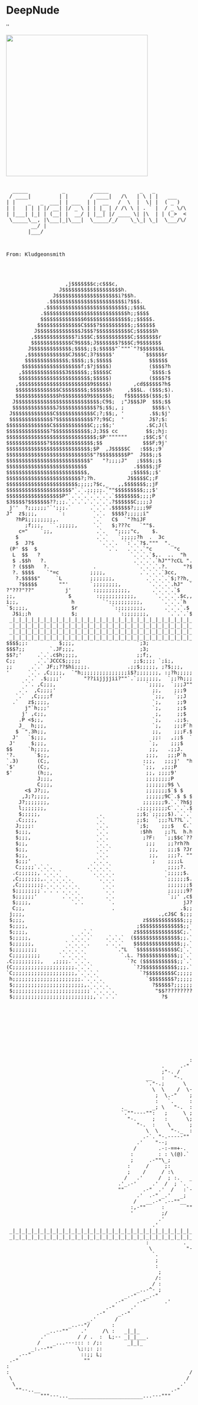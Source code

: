 # DeepNude


<!DOCTYPE html PUBLIC "-//W3C//DTD XHTML 1.0 Transitional//EN"
"http://www.w3.org/TR/xhtml1/DTD/xhtml1-transitional.dtd"> 
<html xmlns="http://www.w3.org/1999/xhtml">
    <head>
      '' 
    </head>
    <body>
        <pre>
        <img src='https://github.com/mechanicalAI/pytorch-CycleGAN-and-pix2pix/blob/master/imgs/horse2zebra.gif' align="left" width=384><br>
    </pre>
        <pre>                  
  _____           _         _____          _   _                    _        ___          _      
 / ____|         | |       / ____|   /\   | \ | |   ___            (_)      |__ \        (_)     
| |    _   _  ___| | ___  | |  __   /  \  |  \| |  ( _ )      _ __  ___  __    ) |  _ __  ___  __
| |   | | | |/ __| |/ _ \ | | |_ | / /\ \ | . ` |  / _ \/\   | '_ \| \ \/ /   / /  | '_ \| \ \/ /
| |___| |_| | (__| |  __/ | |__| |/ ____ \| |\  | | (_>  <   | |_) | |>  <   / /_  | |_) | |>  < 
 \_____\__, |\___|_|\___|  \_____/_/    \_\_| \_|  \___/\/   | .__/|_/_/\_\ |____| | .__/|_/_/\_\
        __/ |                                                | |                   | |           
       |___/                                                 |_|                   |_|           

</pre>

<pre>

From: Kludgeonsmith




                   ,j$$$$$$$c;c$$$c,
                 J$$$$$$$$$$$$$$$$$$$h.
               J$$$$$$$$$$$$$$$$$$$$i?$$h.
             .$$$$$$$$$$$$$$$$$$$$$$$$i?$$$.
            .$$$$$$$$$$$$$$$$$$$$$$$$$$;;$$$L
           .$$$$$$$$$$$$$$$$$$$$$$$$$$$h;;$$$$
           $$$$$$$$$$$$$$6$$$$$$$$$$$$$$;;$$$$$.
          $$$$$$$$$$$$$$C$$$$?$$$$$$$$$$;;$$$$$$
         J$$$$$$$$$$$$$$J$$$?$$$$$$$$$$$C;$$$$$$h
        ,$$$$$$$$$$$$$?i$$$C;$$$$$$$$$$$C;$$$$$$$r
        $$$$$$$$$$$$$C9$$$$;J$$$$$$$?$$$C;9$$$$$$$
       J$$$$$$$$$$$$$;$$$$;;$;$$$$$"`"""`"?$$$$$$$L
      ,$$$$$$$$$$$$$CJ$$$C;3?$$$$$'         `$$$$$$r
      $$$$$$$$$$$$$$;$$$$;;$;$$$$$            $$$$$$
     $$$$$$$$$$$$$$$$$$$f;$?j$$$$)            ($$$$?h
    ,$$$$$$$$$$$$$$3$$$$$$;;$$$$$C            `$$$$:$
    $$$$$$$$$$$$$$$$$$$$$$$;$$$$$)            ($$$$?$
   ,$$$$$$$$$$$$$$$$$$$$$$$9$$$$$)       ,cd$$$$$$?h$
   $$$$$$$$$$$$$$C$$$$$$$$;$$$$$$h     ,$$$L. ($$$;$).
   $$$$$$$$$$$$$$h$$$$$$$$9$$$$$$$;   f$$$$$$$($$$;$)
  J$$$$$$$$$$$$$$$$$$$$$$$$$$$;C9$;  ;"J$$$JP  $$$;$$
  $$$$$$$$$$$$$$J$$$$$$$$$$$$?$;$$;, ;         $$$$:\
 J$$$$$$$$$$$$$C$$$$$$$$$$$$C;?;$$;, '        .$$;$j'
 $$$$$$$$$$$$$$?$$$$$$$$$$$$??;9$C;  '        J$?;$:
$$$$$$$$$$$$$$C$$$$$$$$$$$$C;;;$$;'          .$C;J(l
$$$$$$$$$$$$$$?$$$$$$$$$$$$;J;3$$ cc         $$;;hj:
$$$$$$$$$$$$$$$$$$$$$$$$$$$$$;$P'""""""     ;$$C;$'(
$$$$$$$$$$$$$?$$$$$$$$$$$$$$;$$             $$$F;9j'
$$$$$$$$$$$$$$$$$$$$$$$$$$$;$P  ,J$$$$$C   :$$$;;9`
$$$$$$$$$$$$$$$$$$$$$$$$$$S$"?$$$$$$$$$P"  J$$$;;$
$$$$$$$$$$$$$$$$$$$$$$$$$$$"   "?;;;;J"   ;$$$$;;$
$$$$$$$$$$$$$$$$$$$$$$$$$$               .$$$$$;jF
$$$$$$$$$$$$$$$$$$$$$$$$$$,             ;$$$$$;;$'
$$$$$$$$$$$$$$$$$$$$$$$$?;?h.          J$$$$$C;;F
$$$$$$$$$$$$$$$$$$$$$$$;;;;;?$c,_   ,,$$$$$$$;;jF
$$$$$$$$$$$$$$$$$$$$$"`.`.;;;;;.`""$$$$$$$$$;;;$'
$$$$$$$$$$$$$$$$$$P"`.`.`.`.`.`.`.`$$$$$$$$;;;;P
$3$$$$?$$$$$$$??;;;.`.`.`.`.`.`.`.?$$$$$$C;;;;J
 j''  ?;;;;;;'`';;;.`      .`.`.`.$$$$$$?;;;;9F
J"  z$;;;,       `:         `.`.  $$$$?;;;;;i"
   ?hPi;;;;;;;;,.           `.`   C$  `"?hiJF
      ;f;;;,  ``.;;;;;,     `.`   $;???c   `""$.
    c="    `;;,              .`.   ";;;;"c,    $.
   $                         .`.`   `;;;;;?h  .  3c
   $  J?$                     `.`.`.  `:`.`?$."""  "._
 (P' $$  $                      `.`.   .`.`.`"c       "c
  L  $$   ?                             `.`.`.`$,.  ..  "h
  $ .$$h   ?.                            .`.`.`.`hJ""?cCL ".
  ? ($$$h   ?.              .             `.`.`.`.?.     "?$c,.
  ?. $$$$    `"=c          ;;;;,           .`.`.`.`3cc,       `"=c,.
   ?.$$$$$"     `L         ;;;;;;;,          .`.`.`.`$;??h,_        `h
    ?$$$$$       ""'       `;;;;;;;;,         `.`.`.`.hJ"  `"??cc,    $
?"???"??"          j'       :;;;;;;;;;;,       .`.`.`.`$               $
;;,                 $        :;;;;;;;;;;;,      `.`.`.`.$c,,__          $
i;;,                 h         `':;;;;;;;;;,      `.`.`.`h    `"         ?c
`$;;;;,              $r           `:;;;;;;;;,      .`.`.`.$
  J$i;;h             $;             `:;;;;;;;,      `.`.`.`$""=,
 _|_|_|_|_|_|_|_|_|_|_|_|_|_|_|_|_|_|_|_|_|_|_|_|_|_|_|_|_|_|_|_|_|_|_|_|_|_|_|_|_|_|_|_|_|_|_|_| 
 _|_|_|_|_|_|_|_|_|_|_|_|_|_|_|_|_|_|_|_|_|_|_|_|_|_|_|_|_|_|_|_|_|_|_|_|_|_|_|_|_|_|_|_|_|_|_|_| 
 _|_|_|_|_|_|_|_|_|_|_|_|_|_|_|_|_|_|_|_|_|_|_|_|_|_|_|_|_|_|_|_|_|_|_|_|_|_|_|_|_|_|_|_|_|_|_|_| 
 _|_|_|_|_|_|_|_|_|_|_|_|_|_|_|_|_|_|_|_|_|_|_|_|_|_|_|_|_|_|_|_|_|_|_|_|_|_|_|_|_|_|_|_|_|_|_|_|
$$$$;;:          $;;;,                    `;3;                  `h;;;F
$$$?;;        `.JF;;;,                     ;3;                   `hiF    J"
$$?;'     .`.`.c$h;;;;,                   ;;f;,                 ,;iF   z" z
C;;       .`.`JCCC$;;;;;                 ;;$;;;; `;i;,         ;;J"   J' J'
;;      .`.` JF;;??$hi;;;;.            .;;$;;;;;, ;?$;;;,    ,;;i$   J'.P
'      `.`. ,C;;;;,  `"h;;;;;;;;;;;;;;;i$?;;;;;;;, :;?h;;;;;;;;9"?. j','
      .`.` .$;;;;'       "??iijjjjii?""`.`;;;;;;;,  `;;?h;;;;iP   $,'.P
     `.`. ,C;;;,                             `;;;;,  `;;;J""'     `h $
    .`.  ,C;;;;'                               ;;,    ;;;9         $$
   `.`  ,C;;;;f                                `;;,   `;;J  r      `L
  .`   z$;;;;,                                 `;,     ;;9  $       h
      j"`h;;;'                                 `;,     ;;$  `r      3
     j' ,c;;,                                   ;,     ;;$   $      `h
    .P <$;;,                                   `;,    .;;$.  ?.      $
    J_  h;;;,                                  `;,    ;;;F`h  $      ?.
   $  ".3h;;,                                  ;;,    ;;;F.$  ?.     `L
  J'   `$;;;,                                  ;;:   ,;;$  `"hJ$      ?.
 J'     $;;;,                                 `;,    ;;;$       h     `L
$$     `h;;;;,                                ;;,   .;;J.       `h     $.
'?.      `$;;,                               ;;;,   ;;;P`h       $     `h
`.3)      (C;,                              :;;,   ;;;j'  "h     ?      $
`$'       (C;,                              `;;,  ,;;;P     "c    h     ?.
$'        (h;;,                              ;;, ;;;;9'      `h    h    `$.
          J;;;,                              ;;;;;;;;P         ",  `L    `h
          C;;;,                              ;;;;;;;9$ \        "h  ?.    $
      <$ J?;;,                               ;;;;;;;$`$ $         "c $
     ,J;?;;;;,                               ;;;;;;9C`.$ $ $h.     `h $
    J?;;;;;;;,                              ;;;;;;;9.`.`?h$j'$      `h`h
    l;;;;;;;,                             .;;;;;;;;;C`.`.`.$F(h,,cr   3ch
    $;;;;;,                   .           ;;$;`;;;;;$).`.`.`.$F.`.?.     `L
   .C;;;;,                   `.`          ;;$;  `;;;?L??L`.`.`h3r`.`h     "
   J;;;;:                    `.`.         `;$;    ;;;$   C.`.`.h`$`.`h
   $;;;,                     `.`.          :$hh    ;;?L  h.h.`.`$ "h`.?.  .
   $;;;,                     `.`.           ;?F:   `;;$$c`??"i.`.$ $$`.`.`.
   $;;,                      `.`.            ;;;    ;;?rh?h   ?h.`$.$?i`.`.
   $;;,                      `.`.`            ;;,   ;;;$ ?Jr   $.`.?h$'?.`.
   $;;,                      `.`.             ;;,   ;;;?. ""   $ $.`.$$'`?.
   $;;;'                    .`.`.              ;    ;;;;L        $i`.`$i`.`
   C;;;;;`.`.`.           .`.`.`.`                  ;;;;?.        c`"i.?$i'
  .c;;;;;;,`.`.`.`         `.`.`.`.                `;;;;;$.       $?.`$`.?$
  ,C;;;;;;;,.`.`.`.`.        `.`.`.                `;;;;;;$.      ?`$  `"h.
  ,C;;;;;;;;.`.`.`.`.`.        `.`.                 ;;;;;;;$?hccc,,,$?,,cJi
  $;;;;;;;;`.`.`.`.`.`.`       `.`.                 ;;;;;;9?i?;;;;;;;;;;;;;
  $;;;;;;'        .`.`.`.       .`.                 `;;' ,c$;;;;;;;;;;;;;;;
  $;;;;,             `.`.        `.                      jJ?;;;;;;;;.`.`.`.
  C;;,                            .                     .$;;;;;`.`.`.`.`.`.
 j;;;,                                           .,cJ$C $;;;;`.`.`.`.`.`.`.
 $;;;,                                      z$$$$$$$$$$$$;;;.`.`.`.`.`.`.`.
 $;;;;,                                   ;$$$$$$$$$$$$$$;;`.`.`.`.`.`.`.`.
 $;;;;,                 .`.`             z$$$$$$$$$$$$$$C;.`.`.`.`.`.`.`.`.
 $;;;;;,             `.`.`.`    .`.`.`  ($$$$$$$$$$$$$$$;;.`.`.`.`.`.`.`.`.
 $;;;;;;,          `.`.`.`.     .`.`.`   $$$$$$$$$$$$$$$;;.`.`.`.`.`.`.`.`.
 $;;;;;;;;        .`.`.`.`         `."L  `$$$$$$$$$$$$$C;`.`.`.`.`.`.`.`.`.
 C;;;;;;;;;      `.`.`.`.`           `.L. ?$$$$$$$$$$$$;;`.`.`.`.`.`.`.`.`.
.C;;;;;;;;;,   ,;;;;.`.`.`.            `?c ($$$$$$$$$$$;;`.`.`.`.`.`.`.`.`.
(C;;;;;;;;;;;;;;;;;;;;.`.`.`             `?J$$$$$$$$$$$;;;.`.`.`.`.`.`.`.`.
`C;;;;;;;;;;;;;;;;;;;;,`.`.`.`             `?$$$$$$$$$C;;;;;;;;;;;;;;;;;;;;
 h;;;;;;;;;;;;;;;;;;;;;;.`.`.`.              `$$$$$$$$?;;;;;;;;;;;;;;;;;;;;
 $;;;;;;;;;;;;;;;;;;;;;;;,.`.`.`.              ?$$$$$?;;;;;;;;;;;;;;;;;;;;;
 $;;;;;;;;;;;;;;;;;;;;;;;;;`.`.`.`.             "$$????????????iiiiiiiiijjj
 $;;;;;;;;;;;;;;;;;;;;;;;;;;,`.`.`.`              ?$




<pre>


<pre>


                                                           :\
                                                  .     .-"  `.       _
                                                  ;"-. /       ;  _.-"/
                                             __   :   "-.      :.'   (
                                             `."-.;      \   .-"      ;    .'l
                                               \  \    /  \-^-._      ; .-"  :
                                                ;  \.-"    ;    "-.__:-"     :
                                                :   `.     :       .'        ;.___./
                                     ._        _; \   "-.  :      /         /    .'
                                     `.""----"":   ;     \ ;    .'      /  /   .'
                                       "-.     ;   :      \;  .'      .'  / .-"
                                          "-.  :    \      ;-"     .-"  .':"
                                             \  \    "-._  :   _.-""-..'   \
                                            .-`. "-.-----"" """       :     "-.
                                          .'    "--;                  :        "-.
                                         /       .-:-==+-.      .-+==-;-,-._      `.
                                        :        : : \(@).`     ,(@)/ ; ;   "-.     \
                                        ;     .-""\_;       .        :_/       `.    ;
                                       :     /     ;:                ;_.--.      \   :
                                       ;    /     / :\      __      / /    \          ;
                                      /   .'     /  ; :.   ____.' .' /      ;"-.___   :
                                    .'_.-'     .'  /  ; `.  --  .'          :      """
                                    ""      .-"  .'  /   :`-..-' .'          ;
                                          .'  .-" _.'   _;      /            :
                                         /   __.-" .--""__    .'             :
                                        :,-""     :       ""                 ;
                                        '         ;/                /:      :
                                                 .'                : ;      :
                                               .'                  ; ;      :
 _|_|_|_|_|_|_|_|_|_|_|_|_|_|_|_|_|_|_|_|_|_|_|_|_|_|_|_|_|_|_|_|_|_|_|_|_|_|_|_|_|_|_|_|_|_|_|_| 
 _|_|_|_|_|_|_|_|_|_|_|_|_|_|_|_|_|_|_|_|_|_|_|_|_|_|_|_|_|_|_|_|_|_|_|_|_|_|_|_|_|_|_|_|_|_|_|_|
                                             :           .        /  :      :
                                              \           "-.__.-'   :      :
                                               `.                     ;     :
                                                ;                     ;     :
                                                :                     ;     :
                                                 ;                   /:     ;
                                                /:                  / :     ;
                                               / :                .'  :     :
                                          _..-^- ;               / bug ;     ;
                                      _.-"   _.-"               :      :     :
                                   .-"    .-"      .'           ;      :      ;
                                .-"     .'                     :       ;      :
                             .-"    _.-"                       :      :       :
                          _.'      /                           ;      ;       :
                    _..--"/       :                            ;      ;       ;
             _..--""    .'     /\ :   _|_|_                    :       :      :
           .'          / / .  :  L;-- _|_|___.                :        ;     :
          /    _...---::: : /;:        _|_|_                   ;        :     ;
        _:.--""        \;:;: ;:                              :          ;    ;
    .--"                ::;; L;                              ;          :    :
 .-"                     ""                                 :            ;   :
:                                                           ;            :    ;
:                                                          /              ;   :
 \                                                        /               ;    \_____
  \                                                     .'                :          \
   ""--..__                                          .-"                  :    .__.-\ ;._
           """---...________________________...---"""                     :________)--'--'



</pre>


<pre>

                                   _,-----._____
                               _,-'      .:::.  `-._
                              /                     `-.
                             /                       .::.
                            /            ______       .::\
                        ___|        __.-'\ .::.`--._  .:::\
                 ___,--'   /     _,'    .:\  : /    `-.::::\
                /   `-.    |   .'       .::\  /       .`:::|
               _|      `.  | .'          .::)/         ::\:/
          _,--(`\        \ |/           .::/ ).       .:::V
         / .:._\_\.   ,--. (            .::| /.       .:::|
        /.:_,-'    \_|    \_|           .::|/.        .:::/
        \ <  | \      \   .:|           .::||.        .::/
        { <   \`  , /\ \   :\           .::|/.       .::/
        |  <_ , , ` \,-/\.   |         .:::/.       .:::/
        \  \:`+----'::/  `.  |        ..:::|.      .:::/
        | ..  `.:::::/     \_|        ..::|:.      .::/
         \ :.   <:::/        \        ..::|:.      .:/
          \_ .  <:/           |       ..::|.       ::/
            \__  /            |        .::|.      .:/
               `'             \         ::|.    .::/
                               \        ::|.   .::/
                               |       .::|.   .::/
                               |..  .  .:/:.  . :(
                               /    .:.:/::.   ..:\_
                              /     .:::X::.      .::.
                             /     .:::/ \_.        .:\
                            /       .:|    `.        .:\
                           |        .:|      \        .:\
                           |        .:|        \       .:\
                           |       .::|         \       .:\
                           |       .::/          \       .:|
                           |       .:/            \       .\
                            \      .:|              \      .\
                            |     .:/                \      .\
                            |     .:|                 \       \
                            |    .:/                   \      .\
                            |   .:/                     \      .\
                            |   .:|                      \.    .:\,
                            |   ::|                       \.   _//.`.
                            /  .::\                       |:._//   .:\
                           /  _.:::\                      L_' |    .:)
                           L='``:::/                      |  || ,-'.:|
                          //  .::\|                       \==\\/_   :|
                         /     .::|                      /|__///#\  :|
                         | _,-._ :/                     /\\__//###\ :|
                         \/   .://|                     \     /####\:|
                        /\\   :/,'|                      \___/#*`'  ||
                        |/#\  :|,'|
                        |/##\ :|\,/
                         /##| :|#\|
                         `**|_:|mthw

</pre>

<pre>


                             _.`'''`.`.`-.
                           ,'`,`.`,`'--...;.
                          /`.`, ,'` `-'-._ ``.
                        ,'` ,;-'  _ ``    ._ `\
                       /` ,;'  ,'', _  ``  `  `\
                     _/`,'' _,' ,'   `.` `  ` `/
                     \_' _,   ,'      | f\ ` ` |
                      `.; ```/         \| `.`   |
                       '.`--'\  .'"    ;|  |` `/
                         `.  `.  <6    <6   /__/'
                           `- |      (    /-''
                              ;\   ._.  .`
                         _.--'  `.    ,|--.._
                     ,--' ._ ..__ `''` |   :;`-.
                    /.           `''   !    :;  ;
                   /:                        :; |
                  /:.                        :; |
                 /:.                          :;|
                /:.      ,____        `;.      ;;.
               /_.,,,;;;;;;;;;;;;;;::-. \:.  ,;;;;\
              /:"""''` /;;;;;;;;;;::::::;\;,;;;;-" ;
             /:.     ;/;;;;;;;;:::-''-'.-';.'.-'.-.;
            /:.     /  \;;;;:-'-'.-'.-'.-';.'.-'../
           ;:.     /    \;;:''.-'.-'.-'.-/.-'.-';'
           |:.    /      \;:.'.-'.-'.-.-''.-'..|
           |:.   ;        \::..-'.-'.-'.-'.-'..;
           |:.   |         \::.-'.-'.-'.-'.-'..;
           ::.   ;          \::.'.-'.-'.-'.-'.-.;
            \:.  `\          ;::..-'.-'.-'.-'.-.|
             \:.  `\         |::..-'.-'.-'.-'.-.;
              \:.  `\        |::..-'.-'.-'.-'.-.|
               \:.  `\       ;::..-'.-'.-'.-'.-.;
                \:.  '\     /::.'.-'.-'.-'.-'.-'.;
                 \:.  '\   /::.-'.-'.-'.-'.-'.-'.|
                  \:.  `\ /:::.-'.-'.-'.-'.-'.-'.;\
                   \:.  `;:::..-'.-'.-'.-'.-'.-'.|.;
                    ;.    \:.'.-'.-'.-'.-'.-'.-'.:. ;
                    \:.  `_`):.-'.-'.-'.-'.-'.-'.|. |
                    |:. `__):..-'.-'.-'.-'.-'.-'.'.. \
                     \:.`__):__-'.-'.-'.-'.-'.-'..|.\ |
                      '-._):.  `.._'.-'.-'.-'.-'..\ \!|
                          |:.      `''''';;-------;!!/
                          `:.            \:.     | `'
                           \:.            \:.    |
                            \:.            \:.   |
                             \:.            \:. |
                              \:.            \:.|    mRc/ag



</pre>
<pre>

                             _.`'''`.`.`-.
                           ,'`,`.`,`'--...;.
                          /`.`, ,'` `-'-._ ``.
                        ,'` ,;-'  _ ``    ._ `\
                       /` ,;'  ,'', _  ``  `  `\
                     _/`,'' _,' ,'   `.` `  ` `/
                     \_' _,   ,'      | f\ ` ` |
                      `.; ```/         \| `.`   |
                       '.`--'\  .'"    ;|  |` `/
                         `.  `.  <6    <6   /__/'
                           `- |      (    /-''
                              ;\   ._.  .`
                         _.--'  `.    ,|--.._
                     ,--' ._ ..__ `''` |   :;`-.
                    /.           `''   !    :;  ;
                   /:                        :; |
                  /:.                        :; |
                /:.                          :;|
                                  |              /:                      `,      |
|              |             /            \             \     
|              |            /              \            ;\_   
|              |           |                .           ::.)  
|              |           |         ,::,   |           `:|   
|              |          '|        ;:():   |             '   
|              |           |         `::'   ':           /    
|              |           |.              /::.         /     
|              |           |  ,         _,':"   -.____,'     
           |:.   ;        \::..-'.-'.-'.-'.-'..;
           |:.   |         \::.-'.-'.-'.-'.-'..;
           ::.   ;          \::.'.-'.-'.-'.-'.-.;
            \:.  `\          ;::..-'.-'.-'.-'.-.|
             \:.  `\         |::..-'.-'.-'.-'.-.;
              \:.  `\        |::..-'.-'.-'.-'.-.|
               \:.  `\       ;::..-'.-'.-'.-'.-.;
                \:.  '\     /::.'.-'.-'.-'.-'.-'.;
                 \:.  '\   /::.-'.-'.-'.-'.-'.-'.|
                  \:.  `\ /:::.-'.-'.-'.-'.-'.-'.;\
                   \:.  `;:::..-'.-'.-'.-'.-'.-'.|.;
                    ;.    \:.'.-'.-'.-'.-'.-'.-'.:. ;
                    \:.  `_`):.-'.-'.-'.-'.-'.-'.|. |
                    |:. `__):..-'.-'.-'.-'.-'.-'.'.. \
                     \:.`__):__-'.-'.-'.-'.-'.-'..|.\ |
                      '-._):.  `.._'.-'.-'.-'.-'..\ \!|
                          |:.      `''''';;-------;!!/
                          `:.            \:.     | `'
                           \:.            \:.    |
                            \:.            \:.   |
                             \:.            \:. |
                              \:.            \:.|    
                              \:.            \:.|    
                              

</pre>
<pre>
 

                                     _._._
                                 _.-'  /  ``-._
                                /     |  -._   \.
                               ///   /|-._  \  \ \
                              / //   |._  `\\\  \ \
                             /  //_./   `\_ \\\  | \
                            |   //         \  \\ \  \
                            |  //           \  \  |  \
                            / / | __      __\\ \\ \   \
                            /|  |~~~~    ~~~~\ \-._    \
                           / |  | =O=\    =O= \ \  \_   |
                          / /|  |              \     \  |
                         ||  |  |               \`\.-.  |
                         |\  |  |      o        |  |  \ |
                         | \ |  |      ___      /  |  | |
                        /\ \  \ \\    /___\    /   |  | |
                       / /\||  \ \\           /  /\\  | |
                     ./ / _/ \  \ \`\.     ./' /  /\\_./|
                   _.- `-._   \ |||   ----'  // .- _`--'|
                 ./   ___ _.--''  |       .-'| / -' _ \ |\
                /  .-'   // _.-/| |       '-'+ | - '| |||\
               /  /     // /_./ // `.      /  \\_\\ / \\|\
              |  /      |/-' _./.     -   /.-'_\__// // _\_--
              | |       / .-'  | |       /| / _ || |\  /  //`\
              \ \      /    `\ \ \       \||_-_-\\\\ \|  |/ /
               /     ./|/|  .-'_\ \       \||/ _.\\\ /|  | ||
              .     | //|  /_._    `-._    \| / -\  | /`-\   |\\
              |     | |_ \//   `\ `-.//     \| /_-/||/   \  / /'
              '     \= - |       \.\\/       \\__/ /\.____//
             |       _-.-'\        \_ _       \---/  \___./ \
             |         /  _|_|_|_| . `              \   _'  \
             ....++   /   _|_|_|_|   \               \ ' / ||
            ......+++ |   _|_|_|_|    |               \-' / |
            ......++.+                |             _|_|\-'  /
           ....+...+.""               /            _|_|_||   /
           ....""""".""""            /             _|_|_| |   |
           ....""""+..""""        _.'               _|_ |+..|
           .....""": ."""""" __.-'     .               ++..
           .....""":|+..""""".          `.           ""+.+.
          ......""":|+++.""""".           .     .."""/++...
          ........""|++..""""".            `- """"""/++....
         ........"""|.+..""""".          ..""""""".'+++....
       ..........""""`...""""".         .."""""""/+..++..
        `.........."""`..""""".        ..:::::..-::5. ++..
          ....."..""""""`.::::.       .:::..--:::::::..++."
           .......""""""""`:::. .... __--':::::::::..:...""
           \.......""_"""""`::/...... :::::::::..:::::...""
            \\......-:``----''""""""".:::::..:::::::::...""
              \.... .::::::::""""""""...:::::::::::::::/
                ./  ..:::::::"""""""".:::::F_P::::::::
              ./     .::::::""""""""".:::::::::
             /       ..:::::"""""""..+__..--'
            /         .::"""_/::::..``
            |  /       ."""/:::::.. ++
            \_/./-/---' ::::::: ..:"`._
                          :""" ..::""""\
                            ""..:::"""""\
                              ..::::"""""\
                              ..:::::""""..
                                 :::::"... \
                                  .....     \
                                   \_        \
                                     `-.__/  /
</pre>
 
</html>
